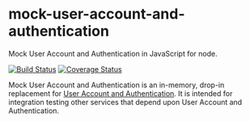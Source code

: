 # mock-user-account-and-authentication
Mock User Account and Authentication in JavaScript for node.

[![Build Status](https://travis-ci.org/jberney/mock-user-account-and-authentication.svg?branch=master)](https://travis-ci.org/jberney/mock-user-account-and-authentication) [![Coverage Status](https://coveralls.io/repos/github/jberney/mock-user-account-and-authentication/badge.svg?branch=master)](https://coveralls.io/github/jberney/mock-user-account-and-authentication?branch=master)

Mock User Account and Authentication is an in-memory, drop-in replacement for [User Account and Authentication](https://docs.cloudfoundry.org/api/uaa/). It is intended for integration testing other services that depend upon User Account and Authentication.

